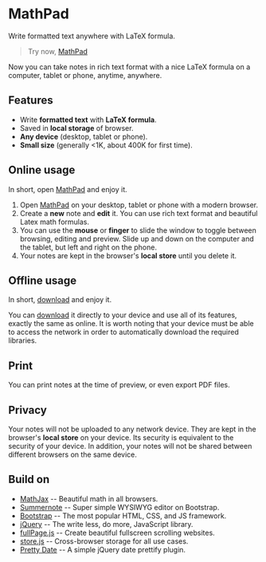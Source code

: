 # MathPad
Write formatted text anywhere with LaTeX formula.

> Try now, [MathPad](https://zhuangbo.github.io/MathPad/MathPad.html)

Now you can take notes in rich text format with a nice LaTeX formula on a computer, tablet or phone, anytime, anywhere.

## Features

  * Write **formatted text** with **LaTeX formula**.
  * Saved in **local storage** of browser.
  * **Any device** (desktop, tablet or phone).
  * **Small size** (generally &lt;1K, about 400K for first time).

## Online usage

In short, open [MathPad](https://zhuangbo.github.io/MathPad/MathPad.html) and enjoy it.

  1. Open [MathPad](https://zhuangbo.github.io/MathPad/MathPad.html) on your desktop, tablet or phone with a modern browser.
  2. Create a **new** note and **edit** it. You can use rich text format and beautiful Latex math formulas.
  3. You can use the **mouse** or **finger** to slide the window to toggle between browsing, editing and preview. Slide up and down on the computer and the tablet, but left and right on the phone.
  4. Your notes are kept in the browser's **local store** until you delete it.

## Offline usage

In short, [download](https://github.com/zhuangbo/MathPad/archive/master.zip) and enjoy it.

You can [download](https://github.com/zhuangbo/MathPad/archive/master.zip) it directly to your device and use all of its features, exactly the same as online. It is worth noting that your device must be able to access the network in order to automatically download the required libraries.

## Print

You can print notes at the time of preview, or even export PDF files.

## Privacy

Your notes will not be uploaded to any network device. They are kept in the browser's **local store** on your device. Its security is equivalent to the security of your device. In addition, your notes will not be shared between different browsers on the same device.

## Build on

  * [MathJax](https://www.mathjax.org/) -- Beautiful math in all browsers.
  * [Summernote](http://summernote.org/) -- Super simple WYSIWYG editor on Bootstrap.
  * [Bootstrap](http://getbootstrap.com/) -- The most popular HTML, CSS, and JS framework.
  * [jQuery](https://jquery.com/) -- The write less, do more, JavaScript library.
  * [fullPage.js](http://alvarotrigo.com/fullPage/) -- Create beautiful fullscreen scrolling websites.
  * [store.js](https://github.com/marcuswestin/store.js) -- Cross-browser storage for all use cases.
  * [Pretty Date](http://fengyuanchen.github.io/prettydate/) -- A simple jQuery date prettify plugin.
